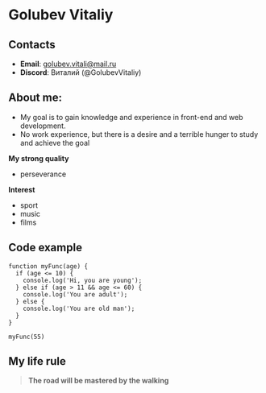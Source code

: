 # Golubev Vitaliy

## Contacts
- **Email**: golubev.vitali@mail.ru
- **Discord**: Виталий (@GolubevVitaliy) 

## About me:
- My goal is to gain knowledge and experience in front-end and web development.
- No work experience, but there is a desire and a terrible hunger to study and achieve the goal

**My strong quality**
- perseverance

**Interest**
- sport
- music
- films

## Code example
```
function myFunc(age) {
  if (age <= 10) {
    console.log('Hi, you are young');
  } else if (age > 11 && age <= 60) {
    console.log('You are adult');
  } else {
    console.log('You are old man');
  }
}

myFunc(55)
```
## My life rule
> **The road will be mastered by the walking**